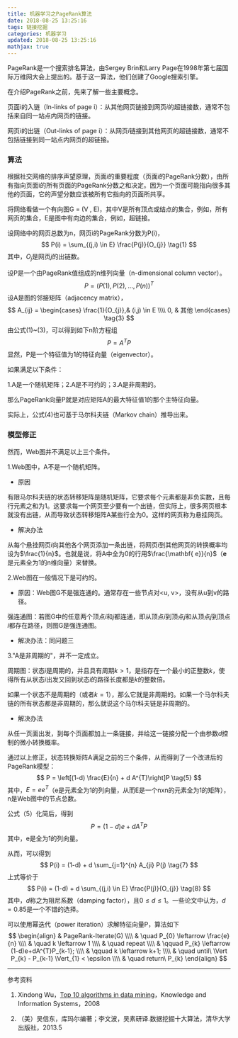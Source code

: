 ```yaml
---
title: 机器学习之PageRank算法
date: 2018-08-25 13:25:16
tags: 链接挖掘
categories: 机器学习
updated: 2018-08-25 13:25:16
mathjax: true
---
```


PageRank是一个搜索排名算法，由Sergey Brin和Larry Page在1998年第七届国际万维网大会上提出的。基于这一算法，他们创建了Google搜索引擎。

在介绍PageRank之前，先来了解一些主要概念。

页面i的入链（In-links of page i）：从其他网页链接到网页$i$的超链接数，通常不包括来自同一站点内网页的链接。

网页i的出链（Out-links of page i）：从网页$i$链接到其他网页的超链接数，通常不包括链接到同一站点内网页的超链接。
<!--more-->

### 算法

根据社交网络的排序声望原理，页面$i$的重要程度（页面$i$的PageRank分数），由所有指向页面i的所有页面的PageRank分数之和决定。因为一个页面可能指向很多其他的页面，它的声望分数应该被所有它指向的页面所共享。

将网络看做一个有向图G = (V , E)，其中V是所有顶点或结点的集合，例如，所有网页的集合，E是图中有向边的集合，例如，超链接。

设网络中的网页总数为n，网页i的PageRank分数为P(i)，
$$
P(i) = \sum_{(j,i) \in E} \frac{P(j)}{O_{j}} \tag{1}
$$
其中，$O_{j}$是网页$j$的出链数。

设P是一个由PageRank值组成的n维列向量（n-dimensional column vector）。
$$
P = (P(1),P(2),\dots,P(n))^{T} \tag{2}
$$
设A是图的邻接矩阵（adjacency matrix），
$$
A_{ij} = 
\begin{cases}
\frac{1}{O_{j}},& (i,j) \in E \\\\
0, & 其他
\end{cases} \tag{3}
$$
由公式(1)~(3)，可以得到如下n阶方程组
$$
P = A^{T}P \tag{4}
$$
显然，P是一个特征值为1的特征向量（eigenvector）。

如果满足以下条件：

1.A是一个随机矩阵；2.A是不可约的；3.A是非周期的。

那么PageRank向量P就是对应矩阵A的最大特征值1的那个主特征向量。

实际上，公式(4)也可基于马尔科夫链（Markov chain）推导出来。

### 模型修正

然而，Web图并不满足以上三个条件。

1.Web图中，A不是一个随机矩阵。

* 原因

有限马尔科夫链的状态转移矩阵是随机矩阵，它要求每个元素都是非负实数，且每行元素之和为1。这要求每一个网页至少要有一个出链，但实际上，很多网页根本就没有出链，从而导致状态转移矩阵A某些行全为0。这样的网页称为悬挂网页。

* 解决办法

从每个悬挂网页$i$向其他各个网页添加一条出链，将网页$i$到其他网页的转换概率均设为$\frac{1}{n}$。也就是说，将A中全为0的行用$\frac{\mathbf{ e}}{n}$（$\mathbf{e}$是元素全为1的n维向量）来替换。

2.Web图在一般情况下是可约的。

* 原因：Web图G不是强连通的。通常存在一些节点对<u, v>，没有从u到v的路径。

强连通图：若图G中的任意两个顶点$i$和$j$都连通，即从顶点$i$到顶点$j$和从顶点$j$到顶点$i$都存在路径，则图G是强连通图。

* 解决办法：同问题三

3."A是非周期的"，并不一定成立。

周期图：状态$i$是周期的，并且具有周期$k>1$，是指存在一个最小的正整数$k$，使得所有从状态$i$出发又回到状态$i$的路径长度都是$k$的整数倍。

如果一个状态不是周期的（或者$k=1$），那么它就是非周期的。如果一个马尔科夫链的所有状态都是非周期的，那么就说这个马尔科夫链是非周期的。

* 解决办法

从任一页面出发，到每个页面都加上一条链接，并给这一链接分配一个由参数$d$控制的微小转换概率。

通过以上修正，状态转换矩阵A满足之前的三个条件，从而得到了一个改进后的PageRank模型：
$$
P = \left[(1-d) \frac{E}{n} + d A^{T}\right]P \tag{5}
$$
其中，$E=ee^{T}$（e是元素全为1的列向量，从而E是一个nxn的元素全为1的矩阵），n是Web图中的节点总数。

公式（5）化简后，得到
$$
P = (1-d)e + dA^{T}P \tag{6}
$$
其中，e是全为1的列向量。

从而，可以得到
$$
P(i) = (1-d) + d \sum_{j=1}^{n} A_{ji} P(j) \tag{7}
$$
上式等价于
$$
P(i) = (1-d) + d \sum_{(j,i) \in E} \frac{P(j)}{O_{j}} \tag{8}
$$
其中，$d$称之为阻尼系数（damping factor），且$0 \leq d  \leq 1$。一些论文中认为，$d = 0.85$是一个不错的选择。

可以使用幂迭代（power iteration）求解特征向量P，算法如下
$$
\begin{align}
& PageRank-Iterate(G) \\\\
& \quad P_{0} \leftarrow \frac{e}{n} \\\\
& \quad k \leftarrow 1 \\\\
& \quad repeat \\\\
& \qquad P_{k} \leftarrow (1-d)e+dA^{T}P_{k-1}; \\\\
& \qquad k \leftarrow k+1; \\\\
& \quad until\ \Vert P_{k} - P_{k-1} \Vert_{1} < \epsilon \\\\
& \quad return\ P_{k}
\end{align}
$$

<hr>

参考资料

1. Xindong Wu，[Top 10 algorithms in data mining](https://link.springer.com/content/pdf/10.1007%2Fs10115-007-0114-2.pdf)，Knowledge and Information Systems，2008

2. （美）吴信东，库玛尔编著；李文波，吴素研译.数据挖掘十大算法，清华大学出版社，2013.5